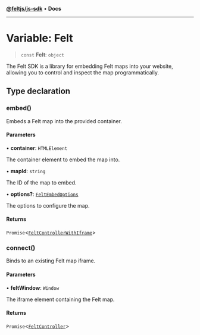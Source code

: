 [**@feltjs/js-sdk**](../../README.md) • **Docs**

***

# Variable: Felt

> `const` **Felt**: `object`

The Felt SDK is a library for embedding Felt maps into your website,
allowing you to control and inspect the map programmatically.

## Type declaration

### embed()

Embeds a Felt map into the provided container.

#### Parameters

• **container**: `HTMLElement`

The container element to embed the map into.

• **mapId**: `string`

The ID of the map to embed.

• **options?**: [`FeltEmbedOptions`](../../types/interfaces/FeltEmbedOptions.md)

The options to configure the map.

#### Returns

`Promise`\<[`FeltControllerWithIframe`](../../types/interfaces/FeltControllerWithIframe.md)\>

### connect()

Binds to an existing Felt map iframe.

#### Parameters

• **feltWindow**: `Window`

The iframe element containing the Felt map.

#### Returns

`Promise`\<[`FeltController`](../../types/interfaces/FeltController.md)\>
